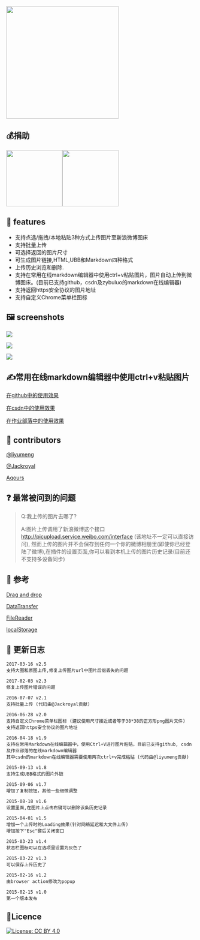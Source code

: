 <a href="https://chrome.google.com/webstore/detail/%E6%96%B0%E6%B5%AA%E5%BE%AE%E5%8D%9A%E5%9B%BE%E5%BA%8A/fdfdnfpdplfbbnemmmoklbfjbhecpnhf/reviews" target="_blank">
	<img width="300px" src="http://ww3.sinaimg.cn/large/5fd37818jw1eq7bx4bc4ej20c0038mx9.jpg">
</a>

## 💰捐助
<img width="150px" src="http://ww2.sinaimg.cn/large/5fd37818gw1f46gp47ynsj20dw0dwq4i.jpg"><img width="150px" src="http://ww3.sinaimg.cn/large/5fd37818gw1f46gph7932j20dw0dwmz6.jpg">

## 🚀 features
- 支持点选/拖拽/本地粘贴3种方式上传图片至新浪微博图床
- 支持批量上传
- 可选择返回的图片尺寸
- 可生成图片链接,HTML,UBB和Markdown四种格式
- 上传历史浏览和删除.
- 支持在常用在线markdown编辑器中使用ctrl+v粘贴图片，图片自动上传到微博图床。(目前已支持github，csdn及zybuluo的markdown在线编辑器)
- 支持返回https安全协议的图片地址
- 支持自定义Chrome菜单栏图标

## 🖼 screenshots
![](http://ww3.sinaimg.cn/large/5fd37818jw1ew172qsxbog20lz0c2qcn.gif)

![](http://ww1.sinaimg.cn/large/5fd37818gw1eqps6zuxslj20xc0p0q9q.jpg)

![](http://ww2.sinaimg.cn/large/5fd37818gw1eqhxjffq1tj20zk0m8wj6.jpg)

## ✍️常用在线markdown编辑器中使用ctrl+v粘贴图片
[在github中的使用效果](http://ww3.sinaimg.cn/large/99b8535cjw1f306jse5g7j215n0jj444.jpg)

[在csdn中的使用效果](http://ww2.sinaimg.cn/large/99b8535cjw1f306jftd8vj21gj0l646l.jpg)

[在作业部落中的使用效果](http://ww4.sinaimg.cn/large/99b8535cjw1f306kv4yljj21gu0oz7cl.jpg)


## 👬 contributors
[@liyumeng](https://github.com/liyumeng)

[@Jackroyal](https://github.com/Jackroyal)

[Aqours](https://github.com/Aqours)

## ❓ 最常被问到的问题
> Q:我上传的图片去哪了?
>
> A:图片上传调用了新浪微博这个接口 http://picupload.service.weibo.com/interface (该地址不一定可以直接访问), 然而上传的图片并不会保存到任何一个你的微博相册里(即使你已经登陆了微博),在插件的设置页面,你可以看到本机上传的图片历史记录(目前还不支持多设备同步)

## 🔗 参考
[Drag and drop](https://developer.mozilla.org/en-US/docs/Web/Guide/HTML/Drag_and_drop)

[DataTransfer](https://developer.mozilla.org/en-US/docs/Web/API/DataTransfer)

[FileReader](https://developer.mozilla.org/en/docs/Web/API/FileReader)

[localStorage](https://developer.mozilla.org/en/docs/Web/API/Window/localStorage)

## 📑 更新日志
```
2017-03-16 v2.5
支持大图和原图上传,修复上传图片url中图片后缀丢失的问题

2017-02-03 v2.3
修复上传图片错误的问题

2016-07-07 v2.1
支持批量上传 (代码由@Jackroyal贡献)

2016-06-28 v2.0
支持自定义Chrome菜单栏图标 (建议使用尺寸接近或者等于38*38的正方形png图片文件)
支持返回https安全协议的图片地址

2016-04-18 v1.9
支持在常用Markdown在线编辑器中，使用Ctrl+V进行图片粘贴，目前已支持github, csdn及作业部落的在线markdown编辑器
其中csdn的markdown在线编辑器需要使用两次ctrl+v完成粘贴 (代码由@liyumeng贡献)

2015-09-13 v1.8
支持生成UBB格式的图片外链

2015-09-06 v1.7
增加了复制按钮，其他一些细微调整

2015-08-18 v1.6
设置里面,在图片上点击右键可以删除该条历史记录

2015-04-01 v1.5
增加一个上传时的Loading效果(针对网络延迟和大文件上传)
增加按下"Esc"键后关闭窗口

2015-03-23 v1.4
状态栏图标可以在选项里设置为灰色了

2015-03-22 v1.3
可以保存上传历史了

2015-02-16 v1.2
由browser action修改为popup

2015-02-15 v1.0
第一个版本发布

```

## 💎Licence

[![License: CC BY 4.0](https://img.shields.io/badge/License-CC%20BY%204.0-lightgrey.svg)](http://creativecommons.org/licenses/by/4.0/)
